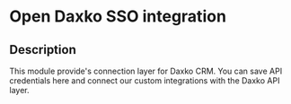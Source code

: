 # Open Daxko SSO integration

## Description

This module provide's connection layer for Daxko CRM. You can save API credentials here and connect 
our custom integrations with the Daxko API layer.




